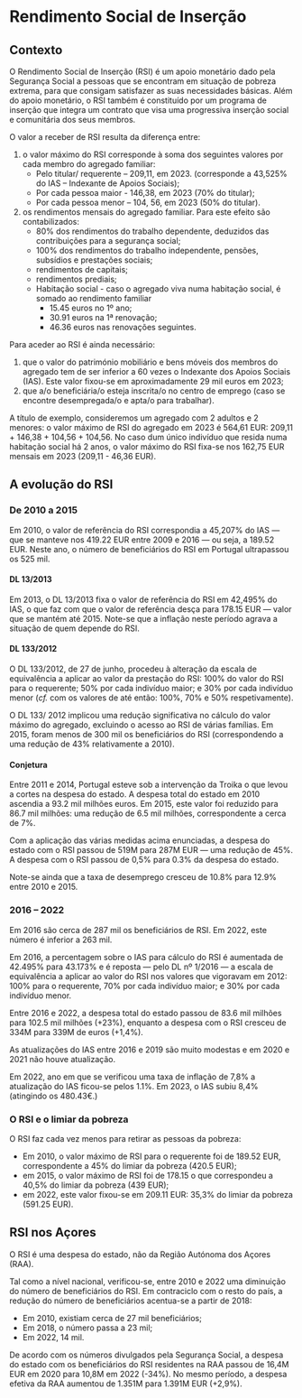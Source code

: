 # Rendimento Social de Inserção

## Contexto

O Rendimento Social de Inserção (RSI) é um apoio monetário dado pela Segurança Social a pessoas que se encontram em situação de pobreza extrema, para que consigam satisfazer as suas necessidades básicas.
Além do apoio monetário, o RSI também é constituído por um programa de inserção que integra um contrato que visa uma progressiva inserção social e comunitária dos seus membros.

O valor a receber de RSI resulta da diferença entre:

1. o valor máximo do RSI corresponde à soma dos seguintes valores por cada membro do agregado familiar:
    - Pelo titular/ requerente – 209,11, em 2023. (corresponde a 43,525% do IAS – Indexante de Apoios Sociais);
    - Por cada pessoa maior - 146,38, em 2023 (70% do titular);
    - Por cada pessoa menor – 104, 56, em 2023 (50% do titular).
2. os rendimentos mensais do agregado familiar. Para este efeito são contabilizados:
    - 80% dos rendimentos do trabalho dependente, deduzidos das contribuições para a segurança social;
    - 100% dos rendimentos do trabalho independente, pensões, subsídios e prestações sociais;
    - rendimentos de capitais;
    - rendimentos prediais;
    - Habitação social - caso o agregado viva numa habitação social, é somado ao rendimento familiar 
        - 15.45 euros no 1º ano;
        - 30.91 euros na 1ª renovação;
        - 46.36 euros nas renovações seguintes.

Para aceder ao RSI é ainda necessário:

1. que o valor do património mobiliário e bens móveis dos membros do agregado tem de ser inferior a 60 vezes o Indexante dos Apoios Sociais (IAS). Este valor fixou-se em aproximadamente 29 mil euros em 2023;
2. que a/o beneficiária/o esteja inscrita/o no centro de emprego (caso se encontre desempregada/o e apta/o para trabalhar).

A título de exemplo, consideremos um agregado com 2 adultos e 2 menores: o valor máximo de RSI do agregado em 2023 é 564,61 EUR: 209,11 + 146,38 + 104,56 + 104,56.
No caso dum único indivíduo que resida numa habitação social há 2 anos, o valor máximo do RSI fixa-se nos 162,75 EUR mensais em 2023 (209,11 - 46,36 EUR).

## A evolução do RSI

### De 2010 a 2015

Em 2010, o valor de referência do RSI correspondia a 45,207% do IAS — que se manteve nos 419.22 EUR entre 2009 e 2016 — ou seja, a 189.52 EUR. Neste ano, o número de beneficiários do RSI em Portugal ultrapassou os 525 mil.

#### DL 13/2013

Em 2013, o DL 13/2013 fixa o valor de referência do RSI em 42,495% do IAS, o que faz com que o valor de referência desça para 178.15 EUR — valor que se mantém até 2015. Note-se que a inflação neste período agrava a situação de quem depende do RSI.

#### DL 133/2012

O DL 133/2012, de 27 de junho, procedeu à alteração da escala de equivalência a aplicar ao valor da prestação do RSI: 100% do valor do RSI para o requerente; 50% por cada indivíduo maior; e 30% por cada indivíduo menor (_cf._ com os valores de até então: 100%, 70% e 50% respetivamente).

O DL 133/ 2012 implicou uma redução significativa no cálculo do valor máximo do agregado, excluindo o acesso ao RSI de várias famílias. Em 2015, foram menos de 300 mil os beneficiários do RSI (correspondendo a uma redução de 43% relativamente a 2010).

#### Conjetura

Entre 2011 e 2014, Portugal esteve sob a intervenção da Troika o que levou a cortes na despesa do estado. A despesa total do estado em 2010 ascendia a 93.2 mil milhões euros. Em 2015, este valor foi reduzido para 86.7 mil milhões: uma redução de 6.5 mil milhões, correspondente a cerca de 7%.

Com a aplicação das várias medidas acima enunciadas, a despesa do estado com o RSI passou de 519M para 287M EUR — uma redução de 45%. A despesa com o RSI passou de 0,5% para 0.3% da despesa do estado.

Note-se ainda que a taxa de desemprego cresceu de 10.8% para 12.9% entre 2010 e 2015.

### 2016 – 2022

Em 2016 são cerca de 287 mil os beneficiários de RSI. Em 2022, este número é inferior a 263 mil.

Em 2016, a percentagem sobre o IAS para cálculo do RSI é aumentada de 42.495% para 43.173% e é reposta — pelo DL nº 1/2016 — a escala de equivalência a aplicar ao valor do RSI nos valores que vigoravam em 2012: 100% para o requerente, 70% por cada indivíduo maior; e 30% por cada indivíduo menor.

Entre 2016 e 2022, a despesa total do estado passou de 83.6 mil milhões para 102.5 mil milhões (+23%), enquanto a despesa com o RSI cresceu de 334M para 339M de euros (+1,4%).

As atualizações do IAS entre 2016 e 2019 são muito modestas e em 2020 e 2021 não houve atualização.

Em 2022, ano em que se verificou uma taxa de inflação de 7,8% a atualização do IAS ficou-se pelos 1.1%. Em 2023, o IAS subiu 8,4% (atingindo os 480.43€.)


### O RSI e o limiar da pobreza

O RSI faz cada vez menos para retirar as pessoas da pobreza:

- Em 2010, o valor máximo de RSI para o requerente foi de 189.52 EUR, correspondente a 45% do limiar da pobreza (420.5 EUR);
- em 2015, o valor máximo de RSI foi de 178.15 o que correspondeu a 40,5% do limiar da pobreza (439 EUR);
- em 2022, este valor fixou-se em 209.11 EUR: 35,3% do limiar da pobreza (591.25 EUR).

## RSI nos Açores

O RSI é uma despesa do estado, não da  Região Autónoma dos Açores (RAA).

Tal como a nível nacional, verificou-se, entre 2010 e 2022 uma diminuição do número de beneficiários do RSI. Em contraciclo com o resto do país, a redução do número de beneficiários acentua-se a partir de 2018:

- Em 2010, existiam cerca de 27 mil beneficiários;
- Em 2018, o número passa a 23 mil;
- Em 2022, 14 mil.

De acordo com os números divulgados pela Segurança Social, a despesa do estado com os beneficiários do RSI residentes na RAA passou de 16,4M EUR em 2020 para 10,8M em 2022 (-34%). No mesmo período, a despesa efetiva da RAA aumentou de 1.351M para 1.391M EUR (+2,9%).